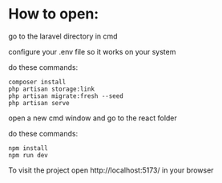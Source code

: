 # How to open:

go to the laravel directory in cmd

configure your .env file so it works on your system

do these commands:
```
composer install
php artisan storage:link
php artisan migrate:fresh --seed
php artisan serve
```

open a new cmd window and go to the react folder

do these commands:
```
npm install
npm run dev
```

To visit the project open http://localhost:5173/ in your browser